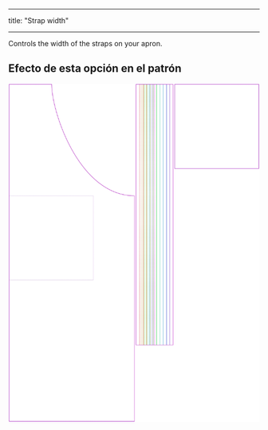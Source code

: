 - - -
title: "Strap width"
- - -

Controls the width of the straps on your apron.

## Efecto de esta opción en el patrón

![This image shows the effect of this option by superimposing several variants that have a different value for this option](albert_strapwidth_sample.svg "Effect of this option on the pattern")

